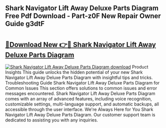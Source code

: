 ## Shark Navigator Lift Away Deluxe Parts Diagram Free Pdf Download - Part-z0F New Repair Owner Guide g3dtF

# <h2><a href="http://dfq2s3v.blite.top/?on=Shark+Navigator+Lift+Away+Deluxe+Parts+Diagram">🔗Download New 👉🔴 Shark Navigator Lift Away Deluxe Parts Diagram</a></h2>

[![Shark Navigator Lift Away Deluxe Parts Diagram download](https://i.imgur.com/lujVjoI.png)](http://dfq2s3v.blite.top/?on=Shark+Navigator+Lift+Away+Deluxe+Parts+Diagram)
Product Insights This guide unlocks the hidden potential of your new Shark Navigator Lift Away Deluxe Parts Diagram with insightful tips and tricks. Troubleshooting Guide Shark Navigator Lift Away Deluxe Parts Diagram for Common Issues This section offers solutions to common issues and error messages encountered. Shark Navigator Lift Away Deluxe Parts Diagram comes with an array of advanced features, including voice recognition, customizable settings, multi-language support, and automatic backups, all accessible through the user interface. We're Always Here for You Shark Navigator Lift Away Deluxe Parts Diagram. Our customer support team is dedicated to assisting you with any inquiries.
